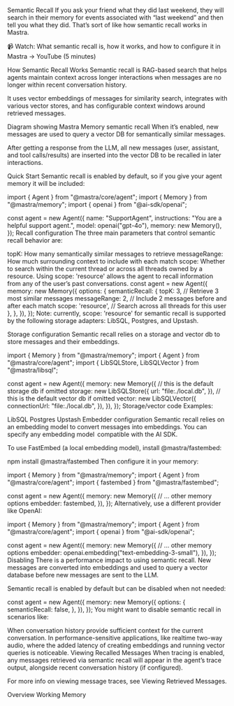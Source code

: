 Semantic Recall
If you ask your friend what they did last weekend, they will search in their memory for events associated with “last weekend” and then tell you what they did. That’s sort of like how semantic recall works in Mastra.

📹 Watch: What semantic recall is, how it works, and how to configure it in Mastra → YouTube (5 minutes) 

How Semantic Recall Works
Semantic recall is RAG-based search that helps agents maintain context across longer interactions when messages are no longer within recent conversation history.

It uses vector embeddings of messages for similarity search, integrates with various vector stores, and has configurable context windows around retrieved messages.


Diagram showing Mastra Memory semantic recall
When it’s enabled, new messages are used to query a vector DB for semantically similar messages.

After getting a response from the LLM, all new messages (user, assistant, and tool calls/results) are inserted into the vector DB to be recalled in later interactions.

Quick Start
Semantic recall is enabled by default, so if you give your agent memory it will be included:

import { Agent } from "@mastra/core/agent";
import { Memory } from "@mastra/memory";
import { openai } from "@ai-sdk/openai";
 
const agent = new Agent({
  name: "SupportAgent",
  instructions: "You are a helpful support agent.",
  model: openai("gpt-4o"),
  memory: new Memory(),
});
Recall configuration
The three main parameters that control semantic recall behavior are:

topK: How many semantically similar messages to retrieve
messageRange: How much surrounding context to include with each match
scope: Whether to search within the current thread or across all threads owned by a resource. Using scope: 'resource' allows the agent to recall information from any of the user’s past conversations.
const agent = new Agent({
  memory: new Memory({
    options: {
      semanticRecall: {
        topK: 3, // Retrieve 3 most similar messages
        messageRange: 2, // Include 2 messages before and after each match
        scope: 'resource', // Search across all threads for this user
      },
    },
  }),
});
Note: currently, scope: 'resource' for semantic recall is supported by the following storage adapters: LibSQL, Postgres, and Upstash.

Storage configuration
Semantic recall relies on a storage and vector db to store messages and their embeddings.

import { Memory } from "@mastra/memory";
import { Agent } from "@mastra/core/agent";
import { LibSQLStore, LibSQLVector } from "@mastra/libsql";
 
const agent = new Agent({
  memory: new Memory({
    // this is the default storage db if omitted
    storage: new LibSQLStore({
      url: "file:./local.db",
    }),
    // this is the default vector db if omitted
    vector: new LibSQLVector({
      connectionUrl: "file:./local.db",
    }),
  }),
});
Storage/vector code Examples:

LibSQL
Postgres
Upstash
Embedder configuration
Semantic recall relies on an embedding model to convert messages into embeddings. You can specify any embedding model  compatible with the AI SDK.

To use FastEmbed (a local embedding model), install @mastra/fastembed:


npm install @mastra/fastembed
Then configure it in your memory:

import { Memory } from "@mastra/memory";
import { Agent } from "@mastra/core/agent";
import { fastembed } from "@mastra/fastembed";
 
const agent = new Agent({
  memory: new Memory({
    // ... other memory options
    embedder: fastembed,
  }),
});
Alternatively, use a different provider like OpenAI:

import { Memory } from "@mastra/memory";
import { Agent } from "@mastra/core/agent";
import { openai } from "@ai-sdk/openai";
 
const agent = new Agent({
  memory: new Memory({
    // ... other memory options
    embedder: openai.embedding("text-embedding-3-small"),
  }),
});
Disabling
There is a performance impact to using semantic recall. New messages are converted into embeddings and used to query a vector database before new messages are sent to the LLM.

Semantic recall is enabled by default but can be disabled when not needed:

const agent = new Agent({
  memory: new Memory({
    options: {
      semanticRecall: false,
    },
  }),
});
You might want to disable semantic recall in scenarios like:

When conversation history provide sufficient context for the current conversation.
In performance-sensitive applications, like realtime two-way audio, where the added latency of creating embeddings and running vector queries is noticeable.
Viewing Recalled Messages
When tracing is enabled, any messages retrieved via semantic recall will appear in the agent’s trace output, alongside recent conversation history (if configured).

For more info on viewing message traces, see Viewing Retrieved Messages.

Overview
Working Memory